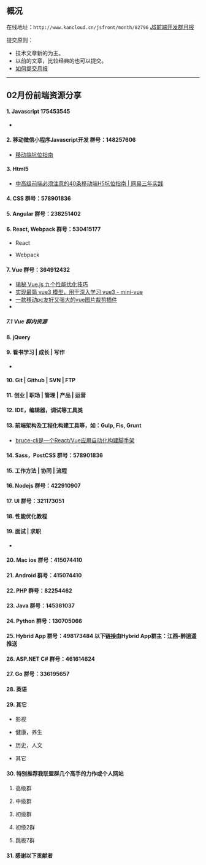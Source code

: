 ## 概况

在线地址：`http://www.kancloud.cn/jsfront/month/82796` [JS前端开发群月报](http://www.kancloud.cn/jsfront/month/82796)


提交原则：

- 技术文章新的为主。
- 以前的文章，比较经典的也可以提交。
- [如何提交月报](http://www.kancloud.cn/jsfront/month/227309)

---


## 02月份前端资源分享
#### 1. Javascript 175453545
- []()

#### 2. 移动微信小程序Javascript开发 群号：148257606
- [移动端坑位指南](https://github.com/JowayYoung/mobile-devpit)

#### 3. Html5
- [中高级前端必须注意的40条移动端H5坑位指南 | 网易三年实践](https://juejin.cn/post/6921886428158754829)

#### 4. CSS  群号：578901836

#### 5. Angular 群号：238251402

#### 6. React, Webpack 群号：530415177
- React
    

- Webpack


#### 7. Vue 群号：364912432
- [揭秘 Vue.js 九个性能优化技巧](https://juejin.cn/post/6922641008106668045)
- [实现最简 vue3 模型，用于深入学习 vue3 - mini-vue](https://github.com/cuixiaorui/mini-vue)
- [一款移动pc友好又强大的vue图片裁剪插件](https://juejin.cn/post/6854573213611982861)
- []()

##### 7.1 Vue 群内资源


#### 8. jQuery

#### 9. 看书学习 | 成长 | 写作
- []()

#### 10. Git | Github | SVN | FTP

#### 11. 创业 | 职场 | 管理 | 产品 | 运营

#### 12. IDE，编辑器，调试等工具类

#### 13. 前端架构及工程化构建工具等，如：Gulp, Fis, Grunt
- [bruce-cli是一个React/Vue应用自动化构建脚手架](https://github.com/JowayYoung/bruce-cli)

#### 14. Sass，PostCSS  群号：578901836

#### 15. 工作方法 | 协同 | 流程

#### 16. Nodejs 群号：422910907

#### 17. UI 群号：321173051

#### 18. 性能优化教程

#### 19. 面试 | 求职
- []()

#### 20. Mac ios 群号：415074410

#### 21. Android 群号：415074410

#### 22. PHP 群号：82254462

#### 23. Java 群号：145381037

#### 24. Python 群号：130705066

#### 25. Hybrid App 群号：498173484 以下链接由Hybrid App群主：江西-醉逍遥推送

#### 26. ASP.NET C# 群号：461614624

#### 27. Go 群号：336195657

#### 28. 英语

#### 29. 其它

- 影视


- 健康，养生


- 历史，人文


- 其它



#### 30. 特别推荐我联盟群几个高手的力作或个人网站

1. 高级群



2. 中级群


3. 初级群

4. 初级2群


5. 跳板7群


#### 31. 感谢以下贡献者

